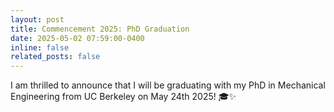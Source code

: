 ```yaml
---
layout: post
title: Commencement 2025: PhD Graduation
date: 2025-05-02 07:59:00-0400
inline: false
related_posts: false
---
```


I am thrilled to announce that I will be graduating with my PhD in Mechanical Engineering from UC Berkeley on May 24th 2025! 🎓✨